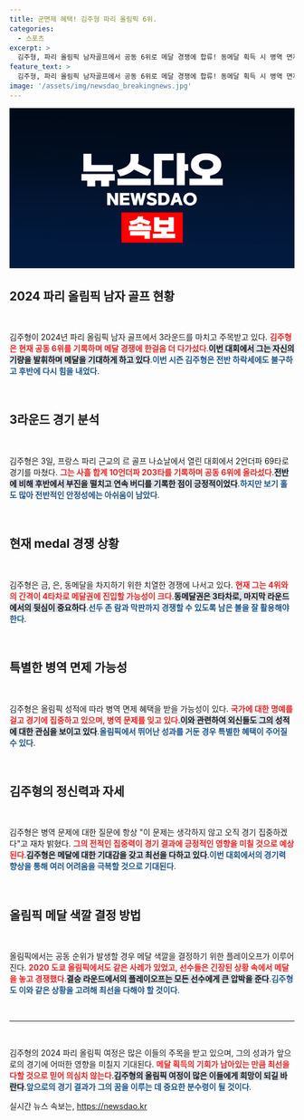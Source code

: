 ```yaml
---
title: 군면제 혜택! 김주형 파리 올림픽 6위.
categories:
  - 스포츠
excerpt: >
  김주형, 파리 올림픽 남자골프에서 공동 6위로 메달 경쟁에 합류! 동메달 획득 시 병역 면제 혜택도 기대되는 가운데, 마지막 라운드에서의 역전이 주목받고 있다. 과연 김주형이 금빛 꿈을 이룰 수 있을까?
feature_text: >
  김주형, 파리 올림픽 남자골프에서 공동 6위로 메달 경쟁에 합류! 동메달 획득 시 병역 면제 혜택도 기대되는 가운데, 마지막 라운드에서의 역전이 주목받고 있다. 과연 김주형이 금빛 꿈을 이룰 수 있을까?
image: '/assets/img/newsdao_breakingnews.jpg'
---
```


<p><img src="/assets/img/newsdao_breakingnews.jpg" alt="firstkoreanews 속보" /></p>

<h2 data-ke-size="size26">2024 파리 올림픽 남자 골프 현황</h2>

<p data-ke-size="size16">&nbsp;</p>

<p>김주형이 2024년 파리 올림픽 남자 골프에서 3라운드를 마치고 주목받고 있다. <b><span style="color: #ee2323;">김주형은 현재 공동 6위를 기록하며 메달 경쟁에 한걸음 더 다가섰다</span></b>.<b><span style="background-color: #21538527;">이번 대회에서 그는 자신의 기량을 발휘하며 메달을 기대하게 하고 있다</span></b>.<b><span style="color: #1a5490;">이번 시즌 김주형은 전반 하락세에도 불구하고 후반에 다시 힘을 내었다</span></b>.</p>

<p data-ke-size="size16">&nbsp;</p>

<h2 data-ke-size="size26">3라운드 경기 분석</h2>

<p data-ke-size="size16">&nbsp;</p>

<p>김주형은 3일, 프랑스 파리 근교의 르 골프 나쇼날에서 열린 대회에서 2언더파 69타로 경기를 마쳤다. <b><span style="color: #ee2323;">그는 사흘 합계 10언더파 203타를 기록하며 공동 6위에 올라섰다</span></b>.<b><span style="background-color: #21538527;">전반에 비해 후반에서 부진을 떨치고 연속 버디를 기록한 점이 긍정적이었다</span></b>.<b><span style="color: #1a5490;">하지만 보기 홀도 많아 전반적인 안정성에는 아쉬움이 남았다</span></b>.</p>

<p data-ke-size="size16">&nbsp;</p>

<h2 data-ke-size="size26">현재 medal 경쟁 상황</h2>

<p data-ke-size="size16">&nbsp;</p>

<p>김주형은 금, 은, 동메달을 차지하기 위한 치열한 경쟁에 나서고 있다. <b><span style="color: #ee2323;">현재 그는 4위와의 간격이 4타차로 메달권에 진입할 가능성이 크다</span></b>.<b><span style="background-color: #21538527;">동메달권은 3타차로, 마지막 라운드에서의 뒷심이 중요하다</span></b>.<b><span style="color: #1a5490;">선두 존 람과 막판까지 경쟁할 수 있도록 남은 볼을 잘 활용해야 한다</span></b>.</p>

<p data-ke-size="size16">&nbsp;</p>

<h2 data-ke-size="size26">특별한 병역 면제 가능성</h2>

<p data-ke-size="size16">&nbsp;</p>

<p>김주형은 올림픽 성적에 따라 병역 면제 혜택을 받을 가능성이 있다. <b><span style="color: #ee2323;">국가에 대한 명예를 걸고 경기에 집중하고 있으며, 병역 문제를 잊고 있다</span></b>.<b><span style="background-color: #21538527;">이와 관련하여 외신들도 그의 성적에 대한 관심을 보이고 있다</span></b>.<b><span style="color: #1a5490;">올림픽에서 뛰어난 성과를 거둔 경우 특별한 혜택이 주어질 수 있다</span></b>.</p>

<p data-ke-size="size16">&nbsp;</p>

<h2 data-ke-size="size26">김주형의 정신력과 자세</h2>

<p data-ke-size="size16">&nbsp;</p>

<p>김주형은 병역 문제에 대한 질문에 항상 "이 문제는 생각하지 않고 오직 경기 집중하겠다"고 재차 밝혔다. <b><span style="color: #ee2323;">그의 전적인 집중력이 경기 결과에 긍정적인 영향을 미칠 것으로 예상된다</span></b>.<b><span style="background-color: #21538527;">김주형은 메달에 대한 기대감을 갖고 최선을 다하고 있다</span></b>.<b><span style="color: #1a5490;">이번 대회에서의 경기력 향상을 통해 여러 어려움을 극복할 것으로 기대된다</span></b>.</p>

<p data-ke-size="size16">&nbsp;</p>

<h2 data-ke-size="size26">올림픽 메달 색깔 결정 방법</h2>

<p data-ke-size="size16">&nbsp;</p>

<p>올림픽에서는 공동 순위가 발생할 경우 메달 색깔을 결정하기 위한 플레이오프가 이루어진다. <b><span style="color: #ee2323;">2020 도쿄 올림픽에서도 같은 사례가 있었고, 선수들은 긴장된 상황 속에서 메달을 놓고 경쟁했다</span></b>.<b><span style="background-color: #21538527;">결승 라운드에서의 플레이오프는 모든 선수에게 큰 압박을 준다</span></b>.<b><span style="color: #1a5490;">김주형도 이와 같은 상황을 고려해 최선을 다해야 할 것이다</span></b>.</p>

<p data-ke-size="size16">&nbsp;</p>

<hr>

<p data-ke-size="size16">&nbsp;</p>

<p>김주형의 2024 파리 올림픽 여정은 많은 이들의 주목을 받고 있으며, 그의 성과가 앞으로의 경기에 어떠한 영향을 미칠지 기대된다. <b><span style="color: #ee2323;">메달 획득의 기회가 남아있는 만큼 최선을 다할 것으로 믿어 의심치 않는다</span></b>.<b><span style="background-color: #21538527;">김주형의 올림픽 여정이 많은 이들에게 희망이 되길 바란다</span></b>.<b><span style="color: #1a5490;">앞으로의 경기 결과가 그의 꿈을 이루는 데 중요한 분수령이 될 것이다</span></b>.</p>
실시간 뉴스 속보는, <a href="https://newsdao.kr" rel="dofollow">https://newsdao.kr</a>


